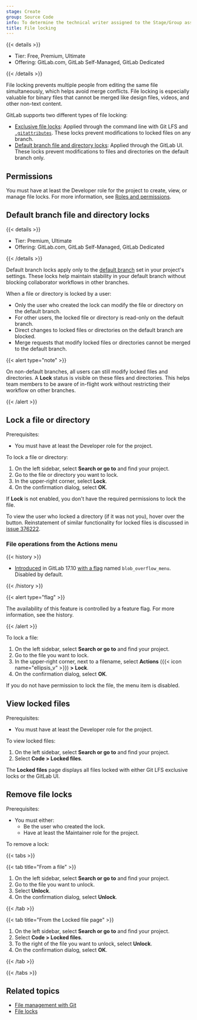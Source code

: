 ```yaml
---
stage: Create
group: Source Code
info: To determine the technical writer assigned to the Stage/Group associated with this page, see https://handbook.gitlab.com/handbook/product/ux/technical-writing/#assignments
title: File locking
---
```


{{< details >}}

- Tier: Free, Premium, Ultimate
- Offering: GitLab.com, GitLab Self-Managed, GitLab Dedicated

{{< /details >}}

File locking prevents multiple people from editing the same file simultaneously, which helps avoid
merge conflicts. File locking is especially valuable for binary files that cannot be merged like
design files, videos, and other non-text content.

GitLab supports two different types of file locking:

- [Exclusive file locks](../../topics/git/file_management.md#file-locks): Applied through the
  command line with Git LFS and [`.gitattributes`](repository/files/git_attributes.md).
  These locks prevent modifications to locked files on any branch.
- [Default branch file and directory locks](#default-branch-file-and-directory-locks): Applied
  through the GitLab UI. These locks prevent modifications to files and directories on the
  default branch only.

## Permissions

You must have at least the Developer role for the project to create, view, or manage file locks.
For more information, see [Roles and permissions](../permissions.md).

## Default branch file and directory locks

{{< details >}}

- Tier: Premium, Ultimate
- Offering: GitLab.com, GitLab Self-Managed, GitLab Dedicated

{{< /details >}}

Default branch locks apply only to the [default branch](repository/branches/default.md) set in your
project's settings. These locks help maintain stability in your default branch without blocking
collaborator workflows in other branches.

When a file or directory is locked by a user:

- Only the user who created the lock can modify the file or directory on the default branch.
- For other users, the locked file or directory is read-only on the default branch.
- Direct changes to locked files or directories on the default branch are blocked.
- Merge requests that modify locked files or directories cannot be merged to the default branch.

{{< alert type="note" >}}

On non-default branches, all users can still modify locked files and directories.
A **Lock** status is visible on these files and directories. This helps team members
to be aware of in-flight work without restricting their workflow on other branches.

{{< /alert >}}

## Lock a file or directory

Prerequisites:

- You must have at least the Developer role for the project.

To lock a file or directory:

1. On the left sidebar, select **Search or go to** and find your project.
1. Go to the file or directory you want to lock.
1. In the upper-right corner, select **Lock**.
1. On the confirmation dialog, select **OK**.

If **Lock** is not enabled, you don't have the required permissions to lock the file.

To view the user who locked a directory (if it was not you), hover over the button. Reinstatement of
similar functionality for locked files is discussed in
[issue 376222](https://gitlab.com/gitlab-org/gitlab/-/issues/376222).

### File operations from the Actions menu

{{< history >}}

- [Introduced](https://gitlab.com/gitlab-org/gitlab/-/issues/519325) in GitLab 17.10 [with a flag](../../administration/feature_flags.md) named `blob_overflow_menu`. Disabled by default.

{{< /history >}}

{{< alert type="flag" >}}

The availability of this feature is controlled by a feature flag. For more information, see the history.

{{< /alert >}}

To lock a file:

1. On the left sidebar, select **Search or go to** and find your project.
1. Go to the file you want to lock.
1. In the upper-right corner, next to a filename, select **Actions** ({{< icon name="ellipsis_v" >}}) **> Lock**.
1. On the confirmation dialog, select **OK**.

If you do not have permission to lock the file, the menu item is disabled.

## View locked files

Prerequisites:

- You must have at least the Developer role for the project.

To view locked files:

1. On the left sidebar, select **Search or go to** and find your project.
1. Select **Code > Locked files**.

The **Locked files** page displays all files locked with either Git LFS exclusive locks or the GitLab UI.

## Remove file locks

Prerequisites:

- You must either:
  - Be the user who created the lock.
  - Have at least the Maintainer role for the project.

To remove a lock:

{{< tabs >}}

{{< tab title="From a file" >}}

1. On the left sidebar, select **Search or go to** and find your project.
1. Go to the file you want to unlock.
1. Select **Unlock**.
1. On the confirmation dialog, select **Unlock**.

{{< /tab >}}

{{< tab title="From the Locked file page" >}}

1. On the left sidebar, select **Search or go to** and find your project.
1. Select **Code > Locked files**.
1. To the right of the file you want to unlock, select **Unlock**.
1. On the confirmation dialog, select **OK**.

{{< /tab >}}

{{< /tabs >}}

## Related topics

- [File management with Git](../../topics/git/file_management.md)
- [File locks](../../topics/git/file_management.md#file-locks)
